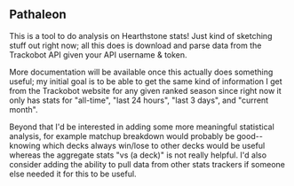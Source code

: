 ## Pathaleon

This is a tool to do analysis on Hearthstone stats!
Just kind of sketching stuff out right now; all this does is download and parse data from the Trackobot API given your API username & token.

More documentation will be available once this actually does something useful; my initial goal is to be able to get the same kind of information I get from the Trackobot website for any given ranked season since right now it only has stats for "all-time", "last 24 hours", "last 3 days", and "current month".

Beyond that I'd be interested in adding some more meaningful statistical analysis, for example matchup breakdown would probably be good-- knowing which decks always win/lose to other decks would be useful whereas the aggregate stats "vs (a deck)" is not really helpful. I'd also consider adding the ability to pull data from other stats trackers if someone else needed it for this to be useful.
